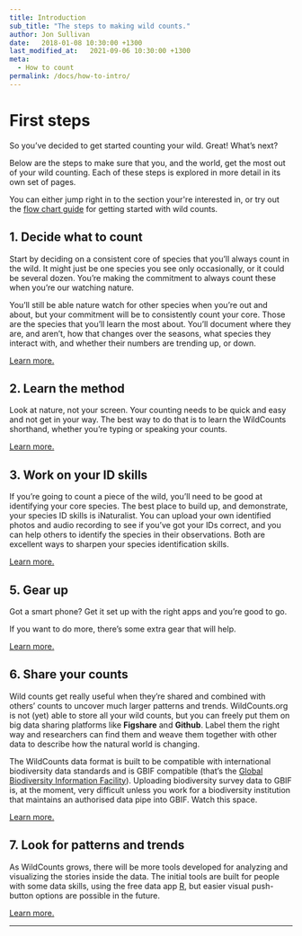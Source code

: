 ```yaml
---
title: Introduction
sub_title: "The steps to making wild counts."
author: Jon Sullivan
date:   2018-01-08 10:30:00 +1300
last_modified_at:   2021-09-06 10:30:00 +1300
meta: 
  - How to count
permalink: /docs/how-to-intro/
---
```


# First steps

So you’ve decided to get started counting your wild. Great! What’s next?

Below are the steps to make sure that you, and the world, get the most out of your wild counting. Each of these steps is explored in more detail in its own set of pages.

You can either jump right in to the section your're interested in, or try out the <a href="../how-to-decisions">flow chart guide</a> for getting started with wild counts.

## 1. Decide what to count

Start by deciding on a consistent core of species that you’ll always count in the wild. It might just be one species you see only occasionally, or it could be several dozen. You’re making the commitment to always count these when you’re our watching nature.

You’ll still be able nature watch for other species when you’re out and about, but your commitment will be to consistently count your core. Those are the species that you’ll learn the most about. You’ll document where they are, and aren’t, how that changes over the seasons, what species they interact with, and whether their numbers are trending up, or down. 

<a href="../what-to-count-intro/">Learn more.</a>

## 2. Learn the method

Look at nature, not your screen. Your counting needs to be quick and easy and not get in your way. The best way to do that is to learn the WildCounts shorthand, whether you’re typing or speaking your counts.

<a href="../methods-intro/">Learn more.</a>

## 3. Work on your ID skills

If you’re going to count a piece of the wild, you’ll need to be good at identifying your core species. The best place to build up, and demonstrate, your species ID skills is iNaturalist. You can upload your own identified photos and audio recording to see if you’ve got your IDs correct, and you can help others to identify the species in their observations. Both are excellent ways to sharpen your species identification skills.

<a href="../id-intro/">Learn more.</a>

## 5. Gear up

Got a smart phone? Get it set up with the right apps and you’re good to go. 

If you want to do more, there’s some extra gear that will help.

<a href="../gear-up-intro/">Learn more.</a>

## 6. Share your counts

Wild counts get really useful when they’re shared and combined with others’ counts to uncover much larger patterns and trends. WildCounts.org is not (yet) able to store all your wild counts, but you can freely put them on big data sharing platforms like **Figshare** and **Github**. Label them the right way and researchers can find them and weave them together with other data to describe how the natural world is changing.

The WildCounts data format is built to be compatible with international biodiversity data standards and is GBIF compatible (that’s the [Global Biodiversity Information Facility](https://gbif.org)). Uploading biodiversity survey data to GBIF is, at the moment, very difficult unless you work for a biodiversity institution that maintains an authorised data pipe into GBIF. Watch this space.

<a href="../share-intro/">Learn more.</a>

## 7. Look for patterns and trends

As WildCounts grows, there will be more tools developed for analyzing and visualizing the stories inside the data. The initial tools are built for people with some data skills, using the free data app [R](https://www.r-project.org), but easier visual push-button options are possible in the future.

<a href="../patterns-trends-intro/">Learn more.</a>

---

